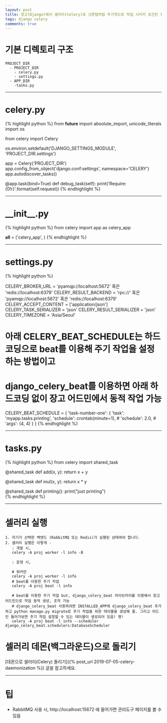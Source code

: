 ```yaml
---
layout: post
title: 장고(Django)에서 셀러리(Celery)로 크론탭처럼 주기적으로 작업 시키키 초간단 정리
tags: django celery
comments: true
---
```


# 기본 디렉토리 구조
```
PROJECT_DIR
  - PROJECT_DIR
    - celery.py
    - settings.py
  - APP_DIR
    -tasks.py
```

---

# celery.py
{% highlight python %}
from __future__ import absolute_import, unicode_literals
import os

from celery import Celery


os.environ.setdefault('DJANGO_SETTINGS_MODULE', 'PROJECT_DIR.settings')

app = Celery('PROJECT_DIR')
app.config_from_object('django.conf:settings', namespace='CELERY')
app.autodiscover_tasks()


@app.task(bind=True)
def debug_task(self):
    print('Require: {0!r}'.format(self.request))
{% endhighlight %}

---

# \_\_init\_\_.py
{% highlight python %}
from celery import app as celery_app

__all__ = ('celery_app', )
{% endhighlight %}

---

# settings.py
{% highlight python %}

CELERY_BROKER_URL = 'pyamqp://localhost:5672' 혹은 'redis://localhost:6379'
CELERY_RESULT_BACKEND = 'rpc://' 혹은 'pyamqp://localhost:5672' 혹은 'redis://localhost:6379'
CELERY_ACCEPT_CONTENT = ['application/json']
CELERY_TASK_SERIALIZER = 'json'
CELERY_RESULT_SERIALIZER = 'json'
CELERY_TIMEZONE = 'Asia/Seoul'

# 아래 CELERY_BEAT_SCHEDULE는 하드코딩으로 beat를 이용해 주기 작업을 설정하는 방법이고
# django_celery_beat를 이용하면 아래 하드코딩 없이 장고 어드민에서 동적 작업 가능
CELERY_BEAT_SCHEDULE = {
    'task-number-one': {
        'task': 'myapp.tasks.printing',
        'schedule': crontab(minute=1),
        # 'schedule': 2.0,
        # 'args': (4, 4)
    }
}
{% endhighlight %}

---

# tasks.py
{% highlight python %}
from celery import shared_task


@shared_task
def add(x, y):
    return x + y


@shared_task
def mul(x, y):
    return x * y


@shared_task
def printing():
    print("just printing")    
{% endhighlight %}

---

# 셀러리 실행
```
1. 자기가 선택한 백엔드 (RabbitMQ 또는 Redis)가 실행된 상태여야 합니다.
2. 셀러리 실행은 이렇게 - 
   : 개발 시,   
   celery -A proj worker -l info -B

   : 운영 시,   

   # 워커만
   celery -A proj worker -l info
   # beat를 이용한 주기 작업
   celery -A proj beat -l info

   # beat를 이용한 주기 작업 but, django_celery_beat 라이브러리를 이용해서 장고 어드민으로 작업 동적 생성, 조작 가능
   # django_celery_beat 사용하려면 INSTALLED_APP에 django_celery_beat 추가하고 python manage.py migrate로 주기 작업을 위한 테이블을 생성해 줌. 그리고 어드민 들어가보면 주기 작업 설정할 수 있는 테이블이 생성되어 있음! 짱!
   celery -A proj beat -l info --scheduler django_celery_beat.schedulers:DatabaseScheduler
```

# 셀러리 데몬(백그라운드)으로 돌리기
[데몬으로 셀러리(Celery) 돌리기]({% post_url 2019-07-05-celery-daemonization %}) 글을 참고하세요. 

---

# 팁
- RabbitMQ 사용 시, http://localhost:15672 에 들어가면 관리도구 페이지를 볼 수 있음
